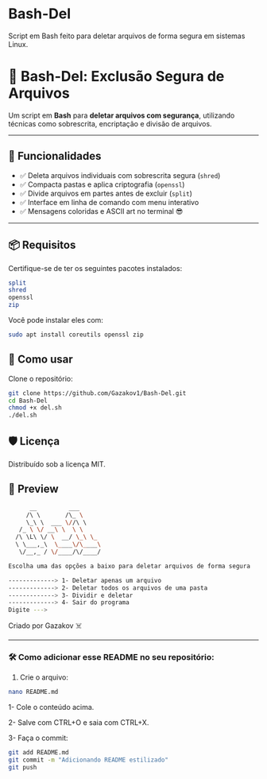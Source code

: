 # Bash-Del
Script em Bash feito para deletar arquivos de forma segura em sistemas Linux.

# 🧨 Bash-Del: Exclusão Segura de Arquivos

Um script em **Bash** para **deletar arquivos com segurança**, utilizando técnicas como sobrescrita, encriptação e divisão de arquivos.

---

## 🚀 Funcionalidades

- ✅ Deleta arquivos individuais com sobrescrita segura (`shred`)
- ✅ Compacta pastas e aplica criptografia (`openssl`)
- ✅ Divide arquivos em partes antes de excluir (`split`)
- ✅ Interface em linha de comando com menu interativo
- ✅ Mensagens coloridas e ASCII art no terminal 😎

---

## 📦 Requisitos

Certifique-se de ter os seguintes pacotes instalados:

```bash
split
shred
openssl
zip
```
Você pode instalar eles com:
```bash
sudo apt install coreutils openssl zip
```
## 📁 Como usar
Clone o repositório:
```bash
git clone https://github.com/Gazakov1/Bash-Del.git
cd Bash-Del
chmod +x del.sh
./del.sh
```
## 🛡️ Licença
Distribuído sob a licença MIT.

## 📸 Preview
```bash
      __         ___     
     /\ \       /\_ \    
     \_\ \  ___ \//\ \   
   /_ \ \/ __\ \  \ \    
  /\ \L\ \/ \  __/ \_\ \_  
  \ \___,_\  \____\/\____\ 
   \/__,_ / \/____/\/____/

Escolha uma das opções a baixo para deletar arquivos de forma segura

-------------> 1- Deletar apenas um arquivo
-------------> 2- Deletar todos os arquivos de uma pasta
-------------> 3- Dividir e deletar
-------------> 4- Sair do programa
Digite --->  


```
Criado por Gazakov ☠️

---

### 🛠 Como adicionar esse README no seu repositório:

1. Crie o arquivo:
```bash
nano README.md
```
1- Cole o conteúdo acima.

2- Salve com CTRL+O e saia com CTRL+X.

3- Faça o commit:
```bash
git add README.md
git commit -m "Adicionando README estilizado"
git push

